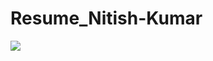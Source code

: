 # Resume_Nitish-Kumar

<img src="[https://github.com/shivamgarg796/Spring-work/blob/master/Images/Swagger-ui.jpeg?raw=true" style="max-width: 100%; display: inline-block;" data-target="animated-image.originalImage](https://github.com/nitish906/Resume_Nitish-Kumar/blob/main/Nitish%20Kumar_%20Resume.pdf)">
